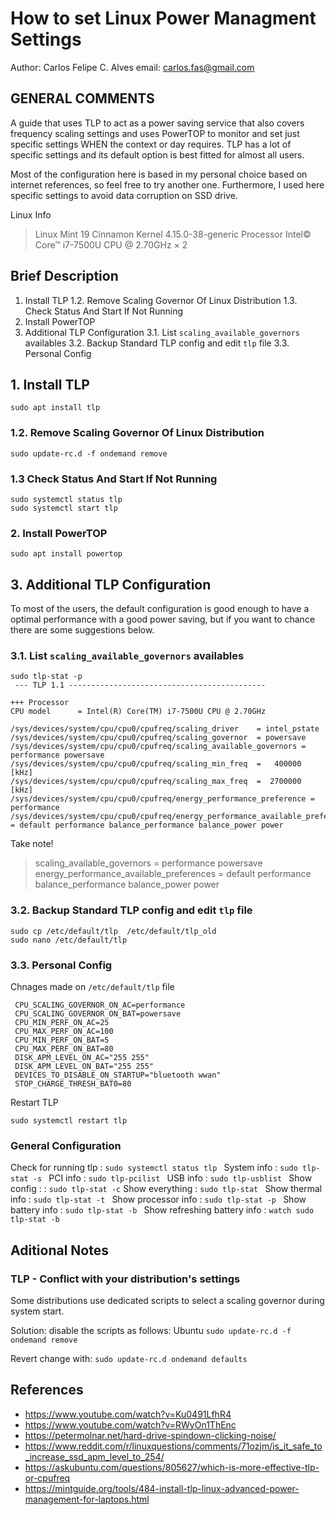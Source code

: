 
# How to set Linux Power Managment Settings 

Author: Carlos Felipe C. Alves
email: carlos.fas@gmail.com

## GENERAL COMMENTS

A guide that uses TLP to act as a power saving service that also covers frequency scaling settings and uses PowerTOP to monitor and set just specific settings WHEN the context or day requires. TLP has a lot of specific settings and its default option is best fitted for almost all users.

Most of the configuration here is based in my personal choice based on internet references, so feel free to try another one. Furthermore, I used here specific settings to avoid data corruption on SSD drive.

Linux Info

>Linux Mint 19 Cinnamon
>Kernel 4.15.0-38-generic
> Processor Intel© Core™ i7-7500U CPU @ 2.70GHz × 2

## Brief Description

1. Install TLP
   1.2. Remove Scaling Governor Of Linux Distribution
   1.3. Check Status And Start If Not Running
2. Install PowerTOP
3. Additional TLP Configuration
   3.1. List `scaling_available_governors` availables 
   3.2. Backup Standard TLP config and edit `tlp` file
   3.3. Personal Config

## 1. Install TLP

~~~
sudo apt install tlp
~~~

### 1.2. Remove Scaling Governor Of Linux Distribution 
```
sudo update-rc.d -f ondemand remove
```

### 1.3 Check Status And Start If Not Running
~~~
sudo systemctl status tlp
sudo systemctl start tlp
~~~

### 2. Install PowerTOP

~~~
sudo apt install powertop
~~~

## 3. Additional TLP Configuration

To most of the users, the default configuration is good enough to have a optimal performance with a good power saving, but if you want to chance there are some suggestions below.

### 3.1.  List `scaling_available_governors` availables 

~~~
sudo tlp-stat -p
 --- TLP 1.1 --------------------------------------------

+++ Processor
CPU model      = Intel(R) Core(TM) i7-7500U CPU @ 2.70GHz

/sys/devices/system/cpu/cpu0/cpufreq/scaling_driver    = intel_pstate
/sys/devices/system/cpu/cpu0/cpufreq/scaling_governor  = powersave
/sys/devices/system/cpu/cpu0/cpufreq/scaling_available_governors = performance powersave
/sys/devices/system/cpu/cpu0/cpufreq/scaling_min_freq  =   400000 [kHz]
/sys/devices/system/cpu/cpu0/cpufreq/scaling_max_freq  =  2700000 [kHz]
/sys/devices/system/cpu/cpu0/cpufreq/energy_performance_preference = performance
/sys/devices/system/cpu/cpu0/cpufreq/energy_performance_available_preferences = default performance balance_performance balance_power power 

~~~

Take note!
>scaling_available_governors = 
    performance 
    powersave
>energy_performance_available_preferences = 
	default 
	performance 
	balance_performance 
    balance_power 
    power 

### 3.2.  Backup Standard TLP config and edit `tlp` file
~~~
sudo cp /etc/default/tlp  /etc/default/tlp_old
sudo nano /etc/default/tlp
~~~

### 3.3. Personal Config

Chnages made on `/etc/default/tlp` file

~~~
 CPU_SCALING_GOVERNOR_ON_AC=performance
 CPU_SCALING_GOVERNOR_ON_BAT=powersave
 CPU_MIN_PERF_ON_AC=25
 CPU_MAX_PERF_ON_AC=100
 CPU_MIN_PERF_ON_BAT=5
 CPU_MAX_PERF_ON_BAT=80
 DISK_APM_LEVEL_ON_AC="255 255"
 DISK_APM_LEVEL_ON_BAT="255 255"
 DEVICES_TO_DISABLE_ON_STARTUP="bluetooth wwan"
 STOP_CHARGE_THRESH_BAT0=80
~~~

Restart TLP

~~~
sudo systemctl restart tlp
~~~

### General Configuration 

Check for running tlp : `sudo systemctl status tlp `
System info : `sudo tlp-stat -s `
PCI info : `sudo tlp-pcilist `
USB info : `sudo tlp-usblist `
Show config : : `sudo tlp-stat -c` 
Show everything : `sudo tlp-stat `
Show thermal info : `sudo tlp-stat -t `
Show processor info : `sudo tlp-stat -p `
Show battery info : `sudo tlp-stat -b `
Show refreshing battery info : `watch sudo tlp-stat -b`


## Aditional Notes

### TLP - Conflict with your distribution's settings

Some distributions use dedicated scripts to select a scaling governor during system start.

Solution: disable the scripts as follows:
Ubuntu
`sudo update-rc.d -f ondemand remove`

Revert change with:
`sudo update-rc.d ondemand defaults `



## References

- https://www.youtube.com/watch?v=Ku0491LfhR4
- https://www.youtube.com/watch?v=RWyOn1ThEnc
- https://petermolnar.net/hard-drive-spindown-clicking-noise/
- https://www.reddit.com/r/linuxquestions/comments/71ozjm/is_it_safe_to_increase_ssd_apm_level_to_254/
- https://askubuntu.com/questions/805627/which-is-more-effective-tlp-or-cpufreq
- https://mintguide.org/tools/484-install-tlp-linux-advanced-power-management-for-laptops.html


